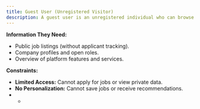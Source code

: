 ```yaml
---
title: Guest User (Unregistered Visitor)
description: A guest user is an unregistered individual who can browse public job listings and view company profiles.
---
```


**Information They Need:**

- Public job listings (without applicant tracking).
- Company profiles and open roles.
- Overview of platform features and services.

**Constraints:**

- **Limited Access:** Cannot apply for jobs or view private data.
- **No Personalization:** Cannot save jobs or receive recommendations.
- -
